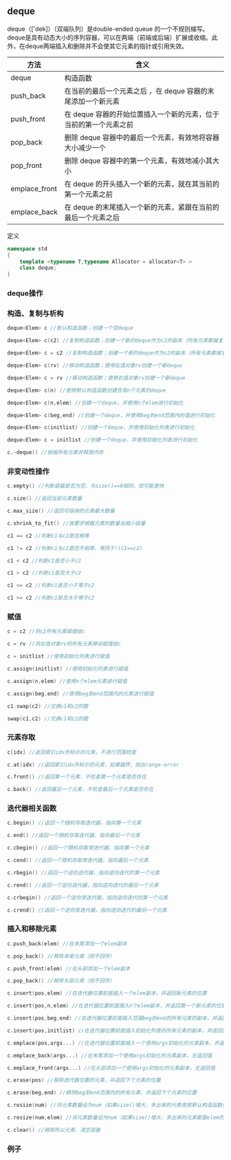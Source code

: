 ## deque

deque（['dek]）（双端队列）是double-ended queue 的一个不规则缩写。deque是具有动态大小的序列容器，可以在两端（前端或后端）扩展或收缩。此外，在deque两端插入和删除并不会使其它元素的指针或引用失效。

| 方法          | 含义                                                         |
| ------------- | ------------------------------------------------------------ |
| deque         | 构造函数                                                     |
| push_back     | 在当前的最后一个元素之后 ，在 deque 容器的末尾添加一个新元素 |
| push_front    | 在 deque 容器的开始位置插入一个新的元素，位于当前的第一个元素之前 |
| pop_back      | 删除 deque 容器中的最后一个元素，有效地将容器大小减少一个    |
| pop_front     | 删除 deque 容器中的第一个元素，有效地减小其大小              |
| emplace_front | 在 deque 的开头插入一个新的元素，就在其当前的第一个元素之前  |
| emplace_back  | 在 deque 的末尾插入一个新的元素，紧跟在当前的最后一个元素之后 |

定义

```C++
namespace std 
{
    template <typename T,typename Allocator = allocator<T> >
	class deque;
}
```

### **deque操作**

### **构造、复制与析构**

```C++
deque<Elem> c //默认构造函数；创建一个空deque

deque<Elem> c(c2) //复制构造函数；创建一个新的deque作为c2的副本（所有元素都被复制）

deque<Elem> c = c2 //复制构造函数；创建一个新的deque作为c2的副本（所有元素都被复制）

deque<Elem> c(rv) //移动构造函数；使用右值对象rv创建一个新deque

deque<Elem> c = rv //移动构造函数；使用右值对象rv创建一个新deque

deque<Elem> c(n) //使用默认构造函数创建含有n个元素的deque

deque<Elem> c(n,elem) //创建一个deque，并使用n个elem进行初始化

deque<Elem> c(beg,end) //创建一个deque，并使用beg到end范围内的值进行初始化

deque<Elem> c(initlist) //创建一个deque，并使用初始化列表进行初始化

deque<Elem> c = initlist //创建一个deque，并使用初始化列表进行初始化

c.~deque() //销毁所有元素并释放内存
```

### **非变动性操作**

```C++
c.empty() //判断容器是否为空，与size()==0相同，但可能更快

c.size() //返回当前元素数量

c.max_size() //返回可容纳的元素最大数量

c.shrink_to_fit() //按要求根据元素的数量去缩小容量

c1 == c2 //判断c1与c2是否相等

c1 != c2 //判断c1与c2是否不相等，等同于!(c1==c2)

c1 < c2 //判断c1是否小于c2

c1 > c2 //判断c1是否大于c2

c1 <= c2 //判断c1是否小于等于c2

c1 >= c2 //判断c1是否大于等于c2
```

### 赋值

```C++
c = c2 //将c2所有元素赋值给c

c = rv //将右值对象rv的所有元素移动赋值给c

c = initlist //使用初始化列表进行赋值

c.assign(initlist) //使用初始化列表进行赋值

c.assign(n,elem) //使用n个elem元素进行赋值

c.assign(beg,end) //使用beg到end范围内的元素进行赋值

c1.swap(c2) //交换c1和c2的数

swap(c1,c2) //交换c1和c2的数
```

### 元素存取

```C++
c[idx] //返回索引idx所标示的元素，不进行范围检查

c.at(idx) //返回索引idx所标示的元素，如果越界，抛出range-error

c.front() //返回第一个元素，不检查第一个元素是否存在

c.back() //返回最后一个元素，不检查最后一个元素是否存在
```

### 迭代器相关函数

```C++
c.begin() //返回一个随机存取迭代器，指向第一个元素

c.end() //返回一个随机存取迭代器，指向最后一个元素

c.cbegin() //返回一个随机存取常迭代器，指向第一个元素

c.cend() //返回一个随机存取常迭代器，指向最后一个元素

c.rbegin() //返回一个逆向迭代器，指向逆向迭代的第一个元素

c.rend() //返回一个逆向迭代器，指向逆向迭代的最后一个元素

c.crbegin() //返回一个逆向常迭代器，指向逆向迭代的第一个元素

c.crend() //返回一个逆向常迭代器，指向逆向迭代的最后一个元素
```

### **插入和移除元素**

```C++
c.push_back(elem) //在末尾添加一个elem副本

c.pop_back() //移除末尾元素（但不回传）

c.push_front(elem) //在头部添加一个elem副本

c.pop_back() //移除头部元素（但不回传）

c.insert(pos,elem) //在迭代器位置前面插入一个elem副本，并返回新元素的位置

c.insert(pos,n,elem) //在迭代器位置前面插入n个elem副本，并返回第一个新元素的位置；若无新插入值，返回原位置

c.insert(pos,beg,end) //在迭代器位置前面插入范围beg到end的所有元素的副本，并返回第一个新元素的位置；若无新插入值，返回原位置

c.insert(pos,initlist) //在迭代器位置前面插入初始化列表的所有元素的副本，并返回第一个新元素的位置；若无新插入值，返回原位置

c.emplace(pos,args...) //在迭代器位置前面插入一个使用args初始化的元素副本，并返回新元素的位置

c.emplace_back(args...) //在末尾添加一个使用args初始化的元素副本，无返回值

c.emplace_front(args...) //在头部添加一个使用args初始化的元素副本，无返回值

c.erase(pos) //移除迭代器位置的元素，并返回下个元素的位置

c.erase(beg,end) //移除beg到end范围内的所有元素，并返回下个元素的位置

c.resize(num) //将元素数量设为num（如果size()增大，多出来的元素使用默认构造函数创建）

c.resize(num,elem) //将元素数量设为num（如果size()增大，多出来的元素都是elem的副本）

c.clear() //移除所以元素，清空容器
```

### 例子

```


```




